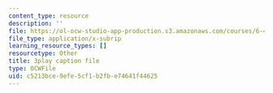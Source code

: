 ```yaml
---
content_type: resource
description: ''
file: https://ol-ocw-studio-app-production.s3.amazonaws.com/courses/6-451-principles-of-digital-communication-ii-spring-2005/c5213bce9efe5cf1b2fbe74641f44625_YegKLHb9TOU.vtt
file_type: application/x-subrip
learning_resource_types: []
resourcetype: Other
title: 3play caption file
type: OCWFile
uid: c5213bce-9efe-5cf1-b2fb-e74641f44625
---
```

